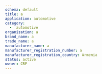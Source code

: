 ```yaml
---
schema: default
title: a
application: automotive
category:
  -  automotive
organization: a
brand_name: a
trade_name: a
manufacturer_name: a
manufacturer_registration_number: a
manufacturer_registration_country: Armenia
status: active
owner: CRF
---
```

